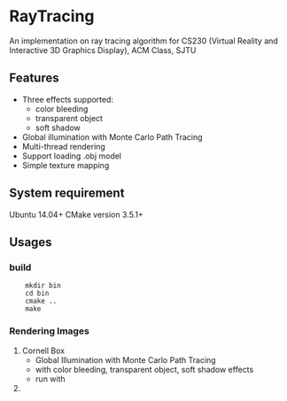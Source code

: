 # RayTracing
An implementation on ray tracing algorithm for CS230 (Virtual Reality and Interactive 3D Graphics Display), ACM Class, SJTU

## Features
* Three effects supported:
    * color bleeding
    * transparent object
    * soft shadow
* Global illumination with Monte Carlo Path Tracing
* Multi-thread rendering
* Support loading .obj model
* Simple texture mapping

## System requirement
Ubuntu 14.04+
CMake version 3.5.1+

## Usages
### build
```
    mkdir bin
    cd bin
    cmake ..
    make
```
### Rendering Images
1. Cornell Box
    * Global Illumination with Monte Carlo Path Tracing
    * with color bleeding, transparent object, soft shadow effects
    * run with
2.

